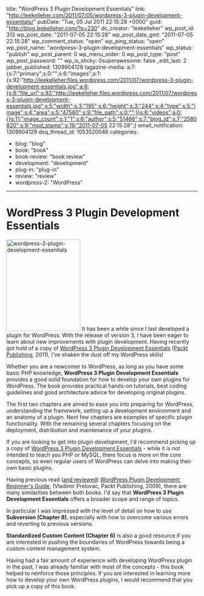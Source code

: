title: "WordPress 3 Plugin Development Essentials"
link: "http://leekelleher.com/2011/07/05/wordpress-3-plugin-development-essentials/"
pubDate: "Tue, 05 Jul 2011 22:15:28 +0000"
guid: "http://blog.leekelleher.com/?p=230"
dc_creator: "leekelleher"
wp_post_id: 313
wp_post_date: "2011-07-05 22:15:28"
wp_post_date_gmt: "2011-07-05 22:15:28"
wp_comment_status: "open"
wp_ping_status: "open"
wp_post_name: "wordpress-3-plugin-development-essentials"
wp_status: "publish"
wp_post_parent: 0
wp_menu_order: 0
wp_post_type: "post"
wp_post_password: ""
wp_is_sticky: 0superawesome: false
_edit_last: 2
jabber_published: 1309904128
tagazine-media: a:7:{s:7:"primary";s:0:"";s:6:"images";a:1:{s:92:"http://leekelleher.files.wordpress.com/2011/07/wordpress-3-plugin-development-essentials.jpg";a:6:{s:8:"file_url";s:92:"http://leekelleher.files.wordpress.com/2011/07/wordpress-3-plugin-development-essentials.jpg";s:5:"width";s:3:"195";s:6:"height";s:3:"244";s:4:"type";s:5:"image";s:4:"area";s:5:"47580";s:9:"file_path";s:0:"";}}s:6:"videos";a:0:{}s:11:"image_count";s:1:"1";s:6:"author";s:5:"51466";s:7:"blog_id";s:7:"2580820";s:9:"mod_stamp";s:19:"2011-07-05 22:15:28";}
email_notification: 1309904129
dsq_thread_id: 1053520046
categories:
  - blog: "blog"
  - book: "book"
  - book-review: "book review"
  - development: "development"
  - plug-in: "plug-in"
  - review: "review"
  - wordpress-2: "WordPress"

---

# WordPress 3 Plugin Development Essentials

<a href="http://link.packtpub.com/76gjLJ"><img class="size-full wp-image-182 alignleft" title="wordpress-3-plugin-development-essentials" src="http://leekelleher.com/wordpress/wp-content/uploads/2011/07/wordpress-3-plugin-development-essentials.jpg" alt="wordpress-3-plugin-development-essentials" width="195" height="240" /></a> It has been a while since I last developed a plugin for WordPress. With the release of version 3, I have been eager to learn about new improvements with plugin development. Having recently got hold of a copy of <a href="http://link.packtpub.com/76gjLJ">WordPress 3 Plugin Development Essentials</a> (<a href="http://www.packtpub.com/">Packt Publishing</a>, 2011), I've shaken the dust off my WordPress skills!

Whether you are a newcomer to WordPress, as long as you have some basic PHP knowledge, <strong>WordPress 3 Plugin Development Essentials</strong> provides a good solid foundation for how to develop your own plugins for WordPress. The book provides practical hands-on tutorials, best coding guidelines and good architecture advice for developing original plugins.

The first two chapters are aimed to ease you into preparing for WordPress, understanding the framework, setting up a development environment and an anatomy of a plugin.
Next few chapters are examples of specific plugin functionality. With the remaining several chapters focusing on the deployment, distribution and maintenance of your plugins.

If you are looking to get into plugin development, I'd recommend picking up a copy of <a href="http://link.packtpub.com/76gjLJ">WordPress 3 Plugin Development Essentials</a> - while it is not intended to teach you PHP or MySQL, there focus is more on the core concepts, so even regular users of WordPress can delve into making their own basic plugins.

Having previous read (<a href="http://blog.leekelleher.com/2009/10/20/wordpress-plugin-development-beginners-guide-by-vladimir-prelovac/">and reviewed</a>) <a href="http://www.packtpub.com/wordpress-plug-in-development/mid/231009wn330g?utm_source=blog.leekelleher.com&amp;utm_medium=bookrev&amp;utm_content=blog&amp;utm_campaign=mdb_001175">WordPress Plugin Development: Beginner's Guide</a>, (Vladimir Prelovac, Packt Publishing, 2009), there are many similarities between both books. I'd say that <strong>WordPress 3 Plugin Development Essentials</strong> offers a broader scope and range of topics.

In particular I was impressed with the level of detail on how to use <strong>Subversion (Chapter 8)</strong>, especially with how to overcome various errors and reverting to previous versions.

<strong>Standardized Custom Content (Chapter 6)</strong> is also a good resource if you are interested in pushing the boundaries of WordPress towards being a custom content management system.

Having had a fair amount of experience with developing WordPress plugin in the past, I was already familiar with most of the concepts - this book helped to reinforce those principles. If you are interested in learning more how to develop your own WordPress plugins, I would recommend that you pick up a copy of this book.